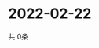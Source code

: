 # 2022-02-22
  共 0条

  <!-- BEGIN -->
  <!-- 最后更新时间Tue Feb 22 2022 21:03:32 GMT+0000 (Coordinated Universal Time) -->
  
  <!-- END -->
  
  